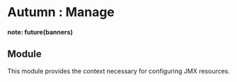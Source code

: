 # Autumn : Manage

#### note: future(banners)

## Module

This module provides the context necessary for configuring JMX resources.